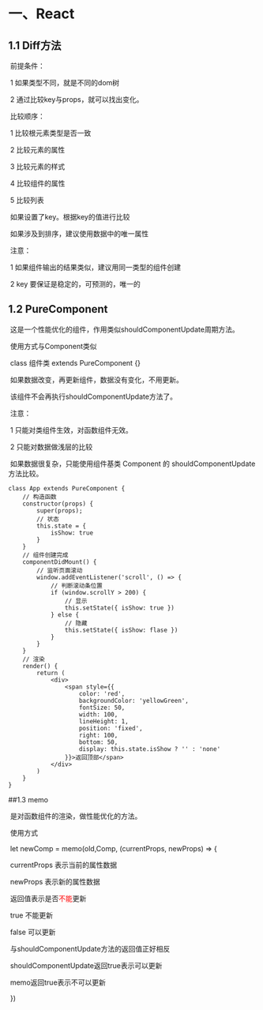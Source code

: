 # 一、React

## 1.1 Diff方法

​		前提条件：

​				1 如果类型不同，就是不同的dom树

​				2 通过比较key与props，就可以找出变化。

​		比较顺序：

​				1 比较根元素类型是否一致

​				2 比较元素的属性

​				3 比较元素的样式

​				4 比较组件的属性

​				5 比较列表

​						如果设置了key。根据key的值进行比较

​						如果涉及到排序，建议使用数据中的唯一属性

​		注意：

​				1 如果组件输出的结果类似，建议用同一类型的组件创建

​				2 key 要保证是稳定的，可预测的，唯一的

## 1.2 PureComponent

​		这是一个性能优化的组件，作用类似shouldComponentUpdate周期方法。

​		使用方式与Component类似

​				class 组件类 extends PureComponent {}

​						如果数据改变，再更新组件，数据没有变化，不用更新。

​				该组件不会再执行shouldComponentUpdate方法了。

​		注意：

​				1 只能对类组件生效，对函数组件无效。

​				2 只能对数据做浅层的比较

​						如果数据很复杂，只能使用组件基类 Component 的 shouldComponentUpdate方法比较。

```
class App extends PureComponent {
	// 构造函数
	constructor(props) {
		super(props);
		// 状态
		this.state = {
			isShow: true
		}
	}
	// 组件创建完成
	componentDidMount() {
		// 监听页面滚动
		window.addEventListener('scroll', () => {
			// 判断滚动条位置
			if (window.scrollY > 200) {
				// 显示
				this.setState({ isShow: true })
			} else {
				// 隐藏
				this.setState({ isShow: flase })
			}
		}
	}
	// 渲染
	render() {
		return (
			<div>
				<span style={{
					color: 'red',
					backgroundColor: 'yellowGreen',
					fontSize: 50,
					width: 100,
					lineHeight: 1,
					position: 'fixed',
					right: 100,
					bottom: 50,
					display: this.state.isShow ? '' : 'none'
				}}>返回顶部</span>
			</div>
		)
	}
}
```

##1.3 memo

​		是对函数组件的渲染，做性能优化的方法。

​		使用方式

​				let newComp = memo(old,Comp, (currentProps, newProps) => {

​						currentProps		表示当前的属性数据

​						newProps			  表示新的属性数据

​						返回值表示是否<font color=red>不能</font>更新

​								true	不能更新

​								false	可以更新

​								与shouldComponentUpdate方法的返回值正好相反

​										shouldComponentUpdate返回true表示可以更新

​										memo返回true表示不可以更新

​				})

